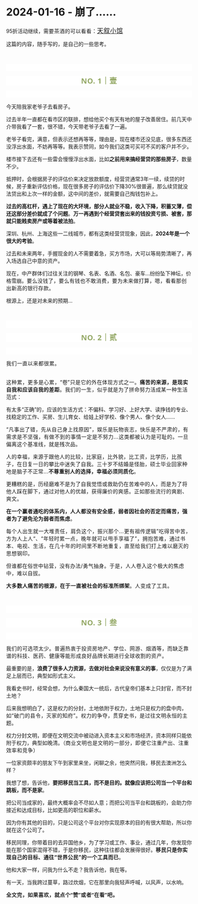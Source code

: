 # 2024-01-16 - 崩了......

<p style="visibility: visible;">95折活动继续，<span style="letter-spacing: 0.578px; text-wrap: wrap; visibility: visible;">需要</span><span style="letter-spacing: 0.578px; text-wrap: wrap; visibility: visible;">茶酒的可以看看：<a class="weapp_text_link js_weapp_entry wx_tap_link js_wx_tap_highlight" style="font-size: 17px; visibility: visible;" data-miniprogram-appid="wx2e9d304ca0c18079" data-miniprogram-path="pages/tab/one/index" data-miniprogram-applink="" data-miniprogram-nickname="天叙小馆" href="" data-miniprogram-type="text" data-miniprogram-servicetype="">天叙小馆</a></span></p><p style="visibility: visible;">这篇的内容，随手写的，是自己的一些思考。<br style="visibility: visible;"></p><p style="visibility: visible;"><br style="visibility: visible;"></p><p style="outline: 0px;font-family: system-ui, -apple-system, BlinkMacSystemFont, &quot;Helvetica Neue&quot;, &quot;PingFang SC&quot;, &quot;Hiragino Sans GB&quot;, &quot;Microsoft YaHei UI&quot;, &quot;Microsoft YaHei&quot;, Arial, sans-serif;letter-spacing: 0.544px;text-wrap: wrap;background-color: rgb(255, 255, 255);visibility: visible;"><br style="outline: 0px;visibility: visible;"></p><p style="outline: 0px;letter-spacing: 0.544px;text-wrap: wrap;color: rgb(34, 34, 34);font-family: -apple-system-font, system-ui, &quot;Helvetica Neue&quot;, &quot;PingFang SC&quot;, &quot;Hiragino Sans GB&quot;, &quot;Microsoft YaHei UI&quot;, &quot;Microsoft YaHei&quot;, Arial, sans-serif;background-color: rgb(255, 255, 255);text-align: center;visibility: visible;"><span style="outline: 0px;font-weight: bold;line-height: 25px;color: rgb(149, 169, 103);font-size: 20px;visibility: visible;">NO. 1｜壹</span></p><p style="outline: 0px;letter-spacing: 0.544px;text-wrap: wrap;color: rgb(34, 34, 34);font-family: -apple-system-font, system-ui, &quot;Helvetica Neue&quot;, &quot;PingFang SC&quot;, &quot;Hiragino Sans GB&quot;, &quot;Microsoft YaHei UI&quot;, &quot;Microsoft YaHei&quot;, Arial, sans-serif;background-color: rgb(255, 255, 255);text-align: center;visibility: visible;"><br style="outline: 0px;visibility: visible;"></p><p style="visibility: visible;">今天陪我家老爷子去看房子。</p><p style="visibility: visible;">过去半年一直都在看市区的联排，想给他买个有天有地的屋子改善居住。前几天中介带我看了一套，很不错，今天带老爷子去看了一遍。</p><p style="visibility: visible;">老爷子看完，满意，但表示还想再等等，理由是，现在楼市还没见底，很多东西还没浮出水面，不妨再等等。我表示赞同，如今我们这类可买可不买的客户并不少。</p><p style="visibility: visible;">楼市接下去还有一些雷会慢慢浮出水面，比如<strong style="visibility: visible;">之前用来搞经营贷的那些房子</strong>，数量不少。</p><p style="visibility: visible;">抵押时，会根据房子的评估价来决定放款额度，经营贷通常3年一续，续贷的时候，房子重新评估价格，现在很多房子的评估价下降30%很普遍，那么续贷就没法贷出和上次一样的金额，这中间的差价，就需要自己掏钱包补上。<br style="visibility: visible;"></p><p style="visibility: visible;"><strong style="visibility: visible;">过去的高杠杆，遇上了现在的大环境，部分人就业不稳，收入下降，积蓄又薄，偿还这部分差价就成了个问题</strong>。<strong style="visibility: visible;">万一再遇到个经营贷套出来的钱投资亏损、被套，那就只能贱卖房产或等着被法拍</strong>。</p><p style="visibility: visible;">深圳、杭州、上海这些一二线城市，都有这类经营贷现象，因此，<strong style="visibility: visible;">2024年是一个很大的考验</strong>。<br style="visibility: visible;"></p><p style="visibility: visible;">过去和未来两年，手握现金的人不需要着急，买方市场，大可以等局势清晰了，再入场选自己中意的资产。<br style="visibility: visible;"></p><p style="visibility: visible;">现在，中产群体们过往关注的钢琴、名表、名酒、名包、豪车...纷纷坠下神坛，价格雪崩。<span style="font-size: var(--articleFontsize); letter-spacing: 0.034em; visibility: visible;">要么没钱了，要么有钱也不敢消费，要为未来做打算</span><span style="font-size: var(--articleFontsize); letter-spacing: 0.034em; visibility: visible;">，嗯，</span><span style="font-size: var(--articleFontsize); letter-spacing: 0.034em; visibility: visible;">看看</span><span style="font-size: var(--articleFontsize); letter-spacing: 0.034em; visibility: visible;">那创出新高的银行存款。</span></p><p style="visibility: visible;">根源上，还是对未来的预期...</p><p><br></p><p style="outline: 0px;font-family: system-ui, -apple-system, BlinkMacSystemFont, &quot;Helvetica Neue&quot;, &quot;PingFang SC&quot;, &quot;Hiragino Sans GB&quot;, &quot;Microsoft YaHei UI&quot;, &quot;Microsoft YaHei&quot;, Arial, sans-serif;letter-spacing: 0.544px;text-wrap: wrap;background-color: rgb(255, 255, 255);visibility: visible;"><br style="outline: 0px;visibility: visible;"></p><p style="outline: 0px;letter-spacing: 0.544px;text-wrap: wrap;color: rgb(34, 34, 34);font-family: -apple-system-font, system-ui, &quot;Helvetica Neue&quot;, &quot;PingFang SC&quot;, &quot;Hiragino Sans GB&quot;, &quot;Microsoft YaHei UI&quot;, &quot;Microsoft YaHei&quot;, Arial, sans-serif;background-color: rgb(255, 255, 255);text-align: center;visibility: visible;"><span style="outline: 0px;font-weight: bold;line-height: 25px;color: rgb(149, 169, 103);font-size: 20px;visibility: visible;">NO. 2｜贰</span></p><p style="outline: 0px;letter-spacing: 0.544px;text-wrap: wrap;color: rgb(34, 34, 34);font-family: -apple-system-font, system-ui, &quot;Helvetica Neue&quot;, &quot;PingFang SC&quot;, &quot;Hiragino Sans GB&quot;, &quot;Microsoft YaHei UI&quot;, &quot;Microsoft YaHei&quot;, Arial, sans-serif;background-color: rgb(255, 255, 255);text-align: center;visibility: visible;"><br style="outline: 0px;visibility: visible;"></p><p><span style="letter-spacing: 0.578px;text-wrap: wrap;">我们</span><span style="letter-spacing: 0.578px;text-wrap: wrap;">一直以来都</span><span style="letter-spacing: 0.578px;text-wrap: wrap;">很</span><span style="letter-spacing: 0.578px;text-wrap: wrap;">累。</span></p><p><span style="letter-spacing: 0.578px;"><br></span><span style="letter-spacing: 0.578px;text-wrap: wrap;"></span><span style="letter-spacing: 0.578px;text-wrap: wrap;">这种累，</span><span style="letter-spacing: 0.578px;text-wrap: wrap;">更多是心累，“</span>卷<span style="letter-spacing: 0.578px;text-wrap: wrap;">”只是</span><span style="letter-spacing: 0.578px;text-wrap: wrap;">它的外在体现方式之一。</span><span style="letter-spacing: 0.578px;text-wrap: wrap;"></span><strong><span style="text-wrap: wrap;letter-spacing: 0.578px;">痛苦的来源，是</span><span style="text-wrap: wrap;letter-spacing: 0.578px;">现实自我和</span><span style="text-wrap: wrap;letter-spacing: 0.578px;">应</span>该<span style="text-wrap: wrap;letter-spacing: 0.578px;">自我的差距</span></strong><span style="text-wrap: wrap;letter-spacing: 0.578px;">。</span><span style="font-size: var(--articleFontsize);letter-spacing: 0.034em;">我们的一生，似乎就是为了</span><span style="font-size: var(--articleFontsize);letter-spacing: 0.034em;">拼命努力活成某一种生活</span>范<span style="font-size: var(--articleFontsize);letter-spacing: 0.034em;">式：</span></p><p>有太多“正确”的，应该的生活方式：不偏科、学习好、上好大学、读挣钱的专业、找稳定的工作、买房、生儿育女、给娃上好学校、像个男人、像个女人......<br></p><p><span style="letter-spacing: 0.578px;text-wrap: wrap;">“凡事出了错，先从自己身上找原因”，娱乐是玩物丧志，</span><span style="letter-spacing: 0.578px;text-wrap: wrap;">快乐是不严肃的</span><span style="letter-spacing: 0.578px;text-wrap: wrap;">，有需求是不坚强，有做不到的事情一定是不努力</span><span style="letter-spacing: 0.578px;text-wrap: wrap;">...这</span><span style="letter-spacing: 0.578px;text-wrap: wrap;">类都被认为是可耻的。</span><span style="font-size: var(--articleFontsize);letter-spacing: 0.034em;">一旦偏离这个</span><span style="font-size: var(--articleFontsize);letter-spacing: 0.034em;">基准线，</span><span style="font-size: var(--articleFontsize);letter-spacing: 0.034em;">就是残次品。</span><span style="font-size: var(--articleFontsize);letter-spacing: 0.034em;"></span></p><p><span style="font-size: var(--articleFontsize);letter-spacing: 0.034em;"><span style="font-size: var(--articleFontsize);letter-spacing: 0.034em;text-wrap: wrap;">人的幸福，来源于跟他人的比较</span><span style="font-size: var(--articleFontsize);letter-spacing: 0.034em;text-wrap: wrap;">，比家庭，比外貌，比工资，比学历，比孩子，在日复一日的攀比中迷失了自我。三十岁不结婚是怪胎，硕士毕业回家种地是脑子不正常...<strong>不尊重别人的选择，幸福必须同质化</strong>。</span></span></p><p><span style="font-size: var(--articleFontsize);letter-spacing: 0.034em;"><span style="font-size: var(--articleFontsize);letter-spacing: 0.034em;text-wrap: wrap;">更糟糕的是，历经磨难不是为了自我觉悟或救助仍在苦难中的人，而是为了将他人踩在脚下，通过对他人的优越，获得廉价的爽感。正如那些流行的爽剧、爽文。</span></span></p><p><strong><span style="font-size: var(--articleFontsize);letter-spacing: 0.034em;"><span style="font-size: var(--articleFontsize);letter-spacing: 0.034em;text-wrap: wrap;">在一个赢者通吃的体系内，人人都没有安全感，弱者因社会的否定而痛苦，强者为了避免沦为弱者而焦虑</span></span></strong><span style="font-size: var(--articleFontsize);letter-spacing: 0.034em;"><span style="font-size: var(--articleFontsize);letter-spacing: 0.034em;text-wrap: wrap;">。<br></span></span></p><p><span style="font-size: var(--articleFontsize);letter-spacing: 0.034em;"><span style="letter-spacing: 0.578px;text-wrap: wrap;"><span style="letter-spacing: 0.578px;text-wrap: wrap;">每个人出生就一大堆责任，肩负这个，振兴那个...更有祖传逻辑”吃得苦中苦，方为人上人“、“年轻时累一点，晚年就可以甩手享福了”，</span>拥抱苦难</span><span style="letter-spacing: 0.578px;text-wrap: wrap;">，通过</span><span style="letter-spacing: 0.578px;text-wrap: wrap;">书本</span><span style="letter-spacing: 0.578px;text-wrap: wrap;">、电视、生活</span><span style="letter-spacing: 0.578px;text-wrap: wrap;">，在</span><span style="letter-spacing: 0.578px;text-wrap: wrap;">几十年的时间里不断地重复，</span><span style="letter-spacing: 0.578px;text-wrap: wrap;">直至给我们</span><span style="letter-spacing: 0.578px;text-wrap: wrap;">打上难以磨灭的</span><span style="letter-spacing: 0.578px;text-wrap: wrap;">思想钢印。</span></span></p><p><span style="font-size: var(--articleFontsize);letter-spacing: 0.034em;"><span style="letter-spacing: 0.578px;text-wrap: wrap;"></span>但谁都在俗世中钻营，没有办法/</span><span style="font-size: var(--articleFontsize);letter-spacing: 0.034em;">勇气抽身。</span><span style="font-size: var(--articleFontsize);letter-spacing: 0.034em;">于是，人人</span><span style="font-size: var(--articleFontsize);letter-spacing: 0.034em;">卷入这个</span><span style="font-size: var(--articleFontsize);letter-spacing: 0.034em;">极大的焦虑中，</span><span style="font-size: var(--articleFontsize);letter-spacing: 0.034em;">难以自拔</span><span style="font-size: var(--articleFontsize);letter-spacing: 0.034em;">。</span></p><p><span style="letter-spacing: 0.578px;text-wrap: wrap;"><strong>大多数人痛苦的根源，在于一直被社会的标准所绑架</strong>。人</span><span style="letter-spacing: 0.578px;text-wrap: wrap;">变成了工具。</span></p><p><span style="letter-spacing: 0.578px;text-wrap: wrap;"><br></span></p><p style="outline: 0px;font-family: system-ui, -apple-system, BlinkMacSystemFont, &quot;Helvetica Neue&quot;, &quot;PingFang SC&quot;, &quot;Hiragino Sans GB&quot;, &quot;Microsoft YaHei UI&quot;, &quot;Microsoft YaHei&quot;, Arial, sans-serif;letter-spacing: 0.544px;text-wrap: wrap;background-color: rgb(255, 255, 255);visibility: visible;"><br style="outline: 0px;visibility: visible;"></p><p style="outline: 0px;letter-spacing: 0.544px;text-wrap: wrap;color: rgb(34, 34, 34);font-family: -apple-system-font, system-ui, &quot;Helvetica Neue&quot;, &quot;PingFang SC&quot;, &quot;Hiragino Sans GB&quot;, &quot;Microsoft YaHei UI&quot;, &quot;Microsoft YaHei&quot;, Arial, sans-serif;background-color: rgb(255, 255, 255);text-align: center;visibility: visible;"><span style="outline: 0px;font-weight: bold;line-height: 25px;color: rgb(149, 169, 103);font-size: 20px;visibility: visible;">NO. 3｜叁</span></p><p style="outline: 0px;letter-spacing: 0.544px;text-wrap: wrap;color: rgb(34, 34, 34);font-family: -apple-system-font, system-ui, &quot;Helvetica Neue&quot;, &quot;PingFang SC&quot;, &quot;Hiragino Sans GB&quot;, &quot;Microsoft YaHei UI&quot;, &quot;Microsoft YaHei&quot;, Arial, sans-serif;background-color: rgb(255, 255, 255);text-align: center;visibility: visible;"><br style="outline: 0px;visibility: visible;"></p><p><span style="letter-spacing: 0.578px;text-wrap: wrap;">我们的可选项太少。</span><span style="letter-spacing: 0.578px;font-size: var(--articleFontsize);">普遍热衷</span><span style="letter-spacing: 0.578px;font-size: var(--articleFontsize);">于</span><span style="letter-spacing: 0.578px;font-size: var(--articleFontsize);">投资房地产、学位</span><span style="letter-spacing: 0.578px;font-size: var(--articleFontsize);">、网游、烟酒等</span><span style="letter-spacing: 0.578px;font-size: var(--articleFontsize);">，</span><span style="letter-spacing: 0.578px;font-size: var(--articleFontsize);">而缺乏</span><span style="letter-spacing: 0.578px;font-size: var(--articleFontsize);">靠谱的科技、医药</span><span style="letter-spacing: 0.578px;font-size: var(--articleFontsize);">、健康等能</span><span style="letter-spacing: 0.578px;font-size: var(--articleFontsize);">形成</span><span style="letter-spacing: 0.578px;font-size: var(--articleFontsize);">良好品牌</span><span style="letter-spacing: 0.578px;font-size: var(--articleFontsize);">长期进行全球</span><span style="letter-spacing: 0.578px;font-size: var(--articleFontsize);">收割的资产。</span></p><p>最重要的是，<strong>浪费了很多人力资源，去做对社会来说没有意义的事</strong>，仅仅是为了满足上层而已，典型如形式主义。</p><p>我看史书时，经常会想，为什么秦国大一统后，古代皇帝们基本上只封官，而不封土地？</p><p>后来我想明白了，这是权力的分封，土地依附于权力，土地只是权力的盘中肉，<span style="letter-spacing: 0.578px;text-wrap: wrap;">如“</span><span style="letter-spacing: 0.578px;text-wrap: wrap;">破门的县令，灭家的知府”。</span><span style="font-size: var(--articleFontsize);letter-spacing: 0.034em;">权力的争夺，贯穿史书</span><span style="font-size: var(--articleFontsize);letter-spacing: 0.034em;">，是</span><span style="font-size: var(--articleFontsize);letter-spacing: 0.034em;">过往文明永</span><span style="font-size: var(--articleFontsize);letter-spacing: 0.034em;">恒的主题。</span><span style="font-size: var(--articleFontsize);letter-spacing: 0.034em;"></span></p><p>权力分封文明，即便在文明交流中被动进入资本主义和市场经济，资本同样只能依附于权力，典型如晚清。<span style="font-size: 14px;">（<span style="font-size: 14px;letter-spacing: 0.578px;text-wrap: wrap;">商业文明也是文明的一部分，即便它注重产出、注重效率和竞争）</span></span><br></p><p>一位家资颇丰的朋友下午到家里来坐，闲聊之余，他突然问我，移民去澳洲怎么样？</p><p>我想了想，告诉他，<strong>要把移民当工具，而不是目的。就像应该把公司当一个平台和跳板，而不是家</strong>。</p><p>把公司当成家的，最终大概率会不尽如人意；而把公司当平台和跳板的，会助力你接近和达成目标，比如更高的职位和薪水。</p><p>因为你有其他的目的，只是公司这个平台对你实现原本的目的有很大帮助，所以你就在这个公司了。</p><p>移民同理，你带着目的去异国他乡，为了学习或工作、事业，通过几年，你发现你能在那个国家混得不错，于是你移民，这种往往都会发展得很好。<strong><span style="font-size: var(--articleFontsize);letter-spacing: 0.034em;">移民只是你实现自己的目标、</span><span style="font-size: var(--articleFontsize);letter-spacing: 0.034em;">通往“</span><span style="font-size: var(--articleFontsize);letter-spacing: 0.034em;">世界公民”的一个工具</span><span style="font-size: var(--articleFontsize);letter-spacing: 0.034em;">而已</span></strong><span style="font-size: var(--articleFontsize);letter-spacing: 0.034em;">。</span></p><p>他和大家一样，问我为什么不走？我告诉他，我在等。<br></p><p>有一天，当我跨过蔓草，路过炊烟，它在那里向我轻声呼喊，以风声，以水响。</p><p style="margin-bottom: 0px;"><strong style="outline: 0px;font-family: system-ui, -apple-system, BlinkMacSystemFont, &quot;Helvetica Neue&quot;, &quot;PingFang SC&quot;, &quot;Hiragino Sans GB&quot;, &quot;Microsoft YaHei UI&quot;, &quot;Microsoft YaHei&quot;, Arial, sans-serif;letter-spacing: 0.544px;text-wrap: wrap;background-color: rgb(255, 255, 255);color: rgb(34, 34, 34);font-size: 16px;"><span style="outline: 0px;font-size: 14px;">全文完，如果喜欢，就点个“赞”或者“在看”吧。</span></strong></p><p style="display: none;"><mp-style-type data-value="3"></mp-style-type></p>